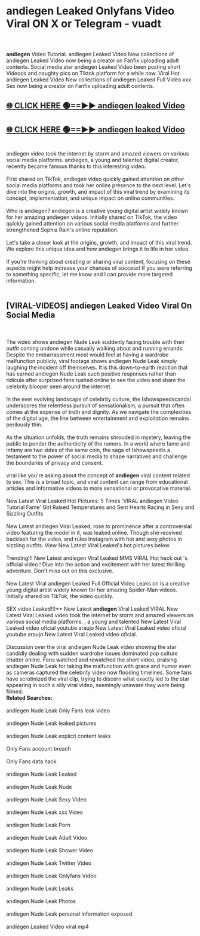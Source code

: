 <h1> andiegen Leaked Onlyfans Video Viral ON X or Telegram - vuadt </h1>

# 
<br>
<strong>andiegen</strong> Video Tutorial. andiegen Leaked Video New collections of  andiegen Leaked Video now being a creator on Fanfix uploading adult contents. Social media star andiegen Leaked Video been posting short Videoos and naughty pics on Tiktok platform for a while now. Viral Hot andiegen Leaked Video New collections of andiegen Leaked Full Video xxx Sex now being a creator on Fanfix uploading adult contents.
<br>

## [🌐 CLICK HERE 🟢==►► andiegen leaked Video ](https://onlyclips.site?title=andiegen&ref=git)


## [🌐 CLICK HERE 🟢==►► andiegen leaked Video ](https://onlyclips.site?title=andiegen&ref=git)

<br>
andiegen video took the internet by storm and amazed viewers on various social media platforms. andiegen, a young and talented digital creator, recently became famous thanks to this interesting video.
<br><br>
First shared on TikTok, andiegen video quickly gained attention on other social media platforms and took her online presence to the next level. Let's dive into the origins, growth, and impact of this viral trend by examining its concept, implementation, and unique impact on online communities.
<br><br>
Who is andiegen? andiegen is a creative young digital artist widely known for her amazing andiegen videos. Initially shared on TikTok, the video quickly gained attention on various social media platforms and further strengthened Sophia Rain's online reputation.
<br><br>
Let's take a closer look at the origins, growth, and impact of this viral trend. We explore this unique idea and how andiegen brings it to life in her video.
<br><br>
If you're thinking about creating or sharing viral content, focusing on these aspects might help increase your chances of success! If you were referring to something specific, let me know and I can provide more targeted information.
<br><br>
<h2>[VIRAL-VIDEOS] andiegen Leaked Video Viral On Social Media</h2>
<br><br>
The video shows andiegen Nude Leak suddenly facing trouble with their outfit coming undone while casually walking about and running errands. Despite the embarrassment most would feel at having a wardrobe malfunction publicly, viral footage shows andiegen Nude Leak simply laughing the incident off themselves. It is this down-to-earth reaction that has earned andiegen Nude Leak such positive responses rather than ridicule after surprised fans rushed online to see the video and share the celebrity blooper seen around the internet.
<br><br>
In the ever evolving landscape of celebrity culture, the Ishowspeedscandal underscores the relentless pursuit of sensationalism, a pursuit that often comes at the expense of truth and dignity. As we navigate the complexities of the digital age, the line between entertainment and exploitation remains perilously thin.
<br><br>
As the situation unfolds, the truth remains shrouded in mystery, leaving the public to ponder the authenticity of the rumors. In a world where fame and infamy are two sides of the same coin, the saga of Ishowspeedis a testament to the power of social media to shape narratives and challenge the boundaries of privacy and consent.
<br><br>
viral like you're asking about the concept of <strong>andiegen</strong> viral content related to sex. This is a broad topic, and viral content can range from educational articles and informative videos to more sensational or provocative material.
<br><br>
New Latest Viral Leaked Hot Pictures: 5 Times 'VIRAL andiegen Video Tutorial Fame' Girl Raised Temperatures and Sent Hearts Racing in Sexy and Sizzling Outfits
<br><br>
New Latest andiegen Viral Leaked, rose to prominence after a controversial video featuring the model in it, was leaked online. Though she received backlash for the video, and rules Instagram with hot and sexy photos in sizzling outfits. View New Latest Viral Leaked's hot pictures below.
<br><br>
Trending!!! New Latest andiegen Viral Leaked MMS VIRAL Hot heck out 's official video ! Dive into the action and excitement with her latest thrilling adventure. Don't miss out on this exclusive.
<br><br>
New Latest Viral andiegen Leaked Full Official Video Leaks on  is a creative young digital artist widely known for her amazing Spider-Man videos. Initially shared on TikTok, the video quickly.
<br><br>
SEX video Leaked!!)** New Latest <strong>andiegen</strong> Viral Leaked VIRAL New Latest Viral Leaked video took the internet by storm and amazed viewers on various social media platforms. , a young and talented New Latest Viral Leaked video oficial youtube araujo New Latest Viral Leaked video oficial youtube araujo New Latest Viral Leaked video oficial.
<br><br>
Discussion over the viral andiegen Nude Leak video showing the star candidly dealing with sudden wardrobe issues dominated pop culture chatter online. Fans watched and rewatched the short video, praising andiegen Nude Leak for taking the malfunction with grace and humor even as cameras captured the celebrity video now flooding timelines. Some fans have scrutinized the viral clip, trying to discern what exactly led to the star appearing in such a silly viral video, seemingly unaware they were being filmed.
<br>
<strong>Related Searches:</strong>
<br><br>
andiegen Nude Leak Only Fans leak video
<br><br>
andiegen Nude Leak leaked pictures
<br><br>
andiegen Nude Leak explicit content leaks
<br><br>
Only Fans account breach
<br><br>
Only Fans data hack
<br><br>
andiegen Nude Leak Leaked
<br><br>
andiegen Nude Leak Nude
<br><br>
andiegen Nude Leak Sexy Video
<br><br>
andiegen Nude Leak xxx Video
<br><br>
andiegen Nude Leak Porn
<br><br>
andiegen Nude Leak Adult Video
<br><br>
andiegen Nude Leak Shower Video
<br><br>
andiegen Nude Leak Twitter Video
<br><br>
andiegen Nude Leak Onlyfans Video
<br><br>
andiegen Nude Leak Leaks
<br><br>
andiegen Nude Leak Photos
<br><br>
andiegen Nude Leak personal information exposed
<br><br>
andiegen Leaked Video viral mp4